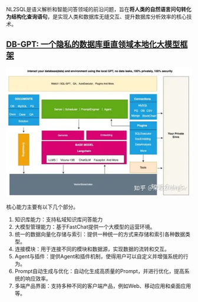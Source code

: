 NL2SQL是语义解析和智能问答领域的前沿问题，旨在**将人类的自然语言问句转化为结构化查询语句**，是实现人类和数据库无缝交互、提升数据库分析效率的核心技术。

## [DB-GPT: 一个隐私的数据库垂直领域本地化大模型框架](https://zhuanlan.zhihu.com/p/629998078)

![img](img/TASK1/v2-d41c6bc722ee1b43fbec93bc01af36cc_720w.webp)

核心能力主要有以下几个部分。

1. 知识库能力：支持私域知识库问答能力
2. 大模型管理能力：基于FastChat提供一个大模型的运营环境。
3. 统一的数据向量化存储与索引：提供一种统一的方式来存储和索引各种数据类型。
4. 连接模块：用于连接不同的模块和数据源，实现数据的流转和交互。
5. Agent与插件：提供Agent和插件机制，使得用户可以自定义并增强系统的行为。
6. Prompt自动生成与优化：自动化生成高质量的Prompt，并进行优化，提高系统的响应效率。
7. 多端产品界面：支持多种不同的客户端产品，例如Web、移动应用和桌面应用等。